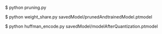 
$ python pruning.py

$ python weight_share.py savedModel/prunedAndtrainedModel.ptmodel

$ python huffman_encode.py savedModel/modelAfterQuantization.ptmodel
